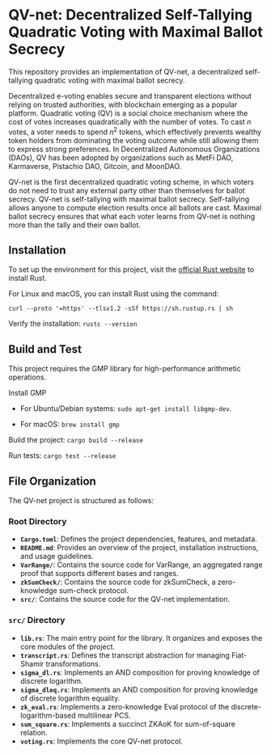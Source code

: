 # QV-net: Decentralized Self-Tallying Quadratic Voting with Maximal Ballot Secrecy

This repository provides an implementation of QV-net, a decentralized self-tallying quadratic voting with maximal ballot secrecy.

Decentralized e-voting enables secure and transparent elections without relying on trusted authorities, with blockchain emerging as a popular platform. Quadratic voting (QV) is a social choice mechanism where the cost of votes increases quadratically with the number of votes. To cast $n$ votes, a voter needs to spend $n^2$ tokens, which effectively prevents wealthy token holders from dominating the voting outcome while still allowing them to express strong preferences. In Decentralized Autonomous Organizations (DAOs), QV has been adopted by organizations such as MetFi DAO, Karmaverse, Pistachio DAO, Gitcoin, and MoonDAO.

QV-net is the first decentralized quadratic voting scheme, in which voters do not need to trust any external party other than themselves for ballot secrecy. QV-net is self-tallying with maximal ballot secrecy. Self-tallying allows anyone to compute election results once all ballots are cast. Maximal ballot secrecy ensures that what each voter learns from QV-net is nothing more than the tally and their own ballot.

## Installation

To set up the environment for this project, visit the [official Rust website](https://www.rust-lang.org/tools/install) to install Rust.

For Linux and macOS, you can install Rust using the command:

`curl --proto '=https' --tlsv1.2 -sSf https://sh.rustup.rs | sh`

Verify the installation: `rustc --version`

## Build and Test

This project requires the GMP library for high-performance arithmetic operations.

Install GMP

* For Ubuntu/Debian systems:
  `sudo apt-get install libgmp-dev`.

* For macOS:
  `brew install gmp`

Build the project: `cargo build --release`

Run tests: `cargo test --release`

## File Organization

The QV-net project is structured as follows:

### Root Directory

- **`Cargo.toml`**: Defines the project dependencies, features, and metadata.
- **`README.md`**: Provides an overview of the project, installation instructions, and usage guidelines.
- **`VarRange/`**: Contains the source code for VarRange, an aggregated range proof that supports different bases and ranges.
- **`zkSumCheck/`**: Contains the source code for zkSumCheck, a zero-knowledge sum-check protocol.
- **`src/`**: Contains the source code for the QV-net implementation.

### `src/` Directory

- **`lib.rs`**: The main entry point for the library. It organizes and exposes the core modules of the project.
- **`transcript.rs`**: Defines the transcript abstraction for managing Fiat-Shamir transformations.
- **`sigma_dl.rs`**: Implements an AND composition for proving knowledge of discrete logarithm.
- **`sigma_dleq.rs`**: Implements an AND composition for proving knowledge of discrete logarithm equality.
- **`zk_eval.rs`**: Implements a zero-knowledge $\mathsf{Eval}$ protocol of the discrete-logarithm-based multilinear PCS.
- **`sum_square.rs`**: Implements a succinct ZKAoK for sum-of-square relation.
- **`voting.rs`**: Implements the core QV-net protocol.

